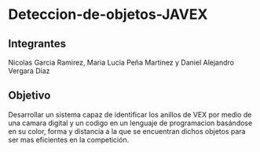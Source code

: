 # Deteccion-de-objetos-JAVEX
## Integrantes
Nicolas Garcia Ramirez, Maria Lucia Peña Martinez y Daniel Alejandro Vergara Diaz
## Objetivo
Desarrollar un sistema capaz de identificar los anillos de VEX por medio de una camara digital y un codigo en un lenguaje de programacion basándose en su color, forma y distancia a la que se encuentran dichos objetos para ser mas eficientes en la competición.

